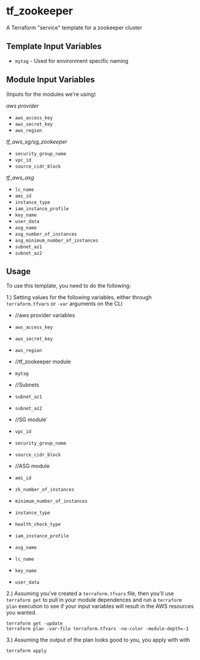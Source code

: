tf_zookeeper
============

A Terraform "service" template for a zookeeper cluster

Template Input Variables
------------------------

- `mytag` - Used for environment specific naming

Module Input Variables
----------------------
(Inputs for the modules we're using)

*aws provider*
- `aws_access_key`
- `aws_secret_key`
- `aws_region`

*tf_aws_sg/sg_zookeeper*
- `security_group_name`
- `vpc_id`
- `source_cidr_block`

*tf_aws_asg*
- `lc_name`
- `ami_id`
- `instance_type`
- `iam_instance_profile`
- `key_name`
- `user_data`
- `asg_name`
- `asg_number_of_instances`
- `asg_minimum_number_of_instances`
- `subnet_az1`
- `subnet_az2`

Usage
-----

To use this template, you need to do the following:

1.) Setting values for the following variables, either through
`terraform.tfvars` or `-var` arguments on the CLI

- //aws provider variables
- `aws_access_key`
- `aws_secret_key`
- `aws_region`

- //tf_zookeeper module
- `mytag`

- //Subnets
- `subnet_az1`
- `subnet_az2`

- //SG module`
- `vpc_id`
- `security_group_name`
- `source_cidr_block`

- //ASG module
- `ami_id`
- `zk_number_of_instances`
- `minimum_number_of_instances`
- `instance_type`
- `health_check_type`
- `iam_instance_profile`
- `asg_name`
- `lc_name`
- `key_name`
- `user_data`

2.) Assuming you've created a `terraform.tfvars` file, then you'll use
`terraform get` to pull in your module dependences and run a `terraform
plan` execution to see if your input variables will result in the AWS
resources you wanted.

```
terraform get -update
terraform plan -var-file terraform.tfvars -no-color -module-depth=-1
```

3.) Assuming the output of the plan looks good to you, you apply with
with

```
terraform apply
```

